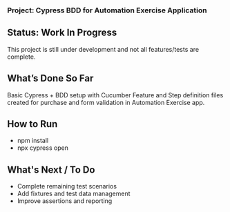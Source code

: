 ### Project: Cypress BDD for Automation Exercise Application

## Status: Work In Progress
This project is still under development and not all features/tests are complete.

## What’s Done So Far
Basic Cypress + BDD setup with Cucumber
Feature and Step definition files created for purchase and form validation in Automation Exercise app.

## How to Run
- npm install
- npx cypress open

## What's Next / To Do
- Complete remaining test scenarios
- Add fixtures and test data management
- Improve assertions and reporting